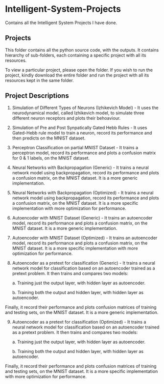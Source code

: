 # Intelligent-System-Projects
Contains all the Intelligent System Projects I have done.

## Projects

This folder contains all the python source code, with the outputs. It contains hierarchy of sub-folders, each containing a specific project with all its resources. 

To view a particular project, please open the folder. If you wish to run the project, kindly download the entire folder and run the project with all its resources kept in the same folder.

## Project Descriptions

1. Simulation of Different Types of Neurons (Izhikevich Model) - It uses the neurodynamical model, called Izhikevich model, to simulate three different neuron receptors and plots their behoaviour.

2. Simulation of Pre and Post Synpatically Gated Hebb Rules - It uses Gated-Hebb rule model to train a neuron, record its performance and then predicts on the MNIST dataset.

3. Perceptron Classification on partial MNIST Dataset - It trains a perceptron model, record its performance and plots a confusion matrix for 0 & 1 labels, on the MNIST dataset.

4. Neural Networks with Backpropagation (Generic) - It trains a neural network model using backpropagation, record its performance and plots a confusion matrix, on the MNIST dataset. It is a more generic implementation.

5. Neural Networks with Backpropagation (Optimized) - It trains a neural network model using backpropagation, record its performance and plots a confusion matrix, on the MNIST dataset. It is a more specific implementation with more optimization for performance.

6. Autoencoder with MNIST Dataset (Generic) - It trains an autoencoder model, record its performance and plots a confusion matrix, on the MNIST dataset. It is a more generic implementation.

7. Autoencoder with MNIST Dataset (Optimized) - It trains an autoencoder model, record its performance and plots a confusion matrix, on the MNIST dataset. It is a more specific implementation with more optimization for performance.

8. Autoencoder as a pretext for classification (Generic) - It trains a neural network model for classification based on an autoencoder trained as a pretext problem. It then trains and compares two models:

	a. Training just the output layer, with hidden layer as autoencoder.

	b. Training both the output and hidden layer, with hidden layer as autoencoder. 

Finally, it record their performance and plots confusion matrices of training and testing sets, on the MNIST dataset. It is a more generic implementation.

9. Autoencoder as a pretext for classification (Optimized) - It trains a neural network model for classification based on an autoencoder trained as a pretext problem. It then trains and compares two models:

	a. Training just the output layer, with hidden layer as autoencoder.

	b. Training both the output and hidden layer, with hidden layer as autoencoder. 

Finally, it record their performance and plots confusion matrices of training and testing sets, on the MNIST dataset. It is a more specific implementation with more optimization for performance.
